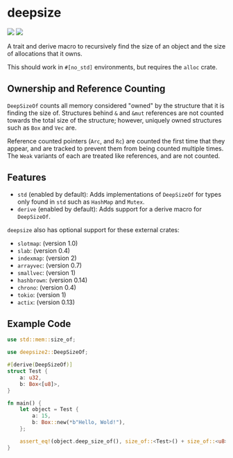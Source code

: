 
# deepsize
![](https://img.shields.io/crates/v/deepsize.svg) [![](https://img.shields.io/badge/docs-deepsize-blue.svg)](https://docs.rs/deepsize)

A trait and derive macro to recursively find the size of an object
and the size of allocations that it owns.

This should work in `#[no_std]` environments, but requires the `alloc` crate.

## Ownership and Reference Counting

`DeepSizeOf` counts all memory considered "owned" by the structure
that it is finding the size of.  Structures behind `&` and `&mut`
references are not counted towards the total size of the structure;
however, uniquely owned structures such as `Box` and `Vec` are.

Reference counted pointers (`Arc`, and `Rc`) are counted the first
time that they appear, and are tracked to prevent them from being
counted multiple times.  The `Weak` variants of each are treated like
references, and are not counted.

## Features

* `std` (enabled by default): Adds implementations of `DeepSizeOf`
  for types only found in `std` such as `HashMap` and `Mutex`.
* `derive` (enabled by default): Adds support for a derive macro for
  `DeepSizeOf`.

`deepsize` also has optional support for these external crates:

* `slotmap`: (version 1.0)
* `slab`: (version 0.4)
* `indexmap`: (version 2)
* `arrayvec`: (version 0.7)
* `smallvec`: (version 1)
* `hashbrown`: (version 0.14)
* `chrono`: (version 0.4)
* `tokio`: (version 1)
* `actix`: (version 0.13)

## Example Code

```rust
use std::mem::size_of;

use deepsize2::DeepSizeOf;

#[derive(DeepSizeOf)]
struct Test {
    a: u32,
    b: Box<[u8]>,
}

fn main() {
    let object = Test {
        a: 15,
        b: Box::new(*b"Hello, Wold!"),
    };

    assert_eq!(object.deep_size_of(), size_of::<Test>() + size_of::<u8>() * 12);
}
```

